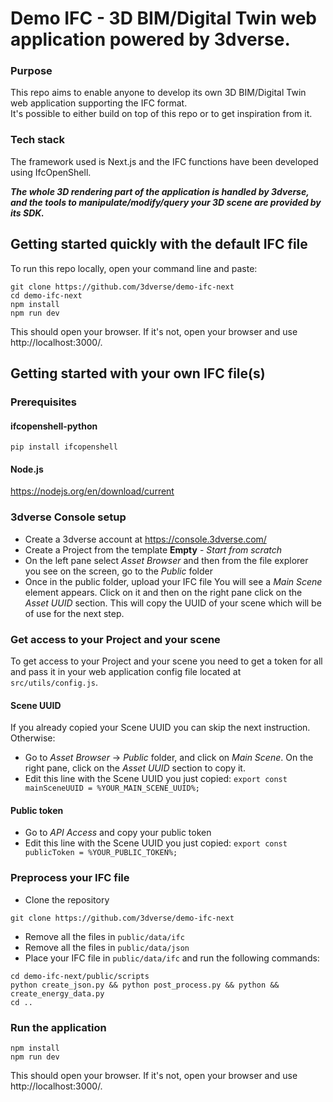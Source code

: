 # Demo IFC - 3D BIM/Digital Twin web application powered by 3dverse.

### Purpose
This repo aims to enable anyone to develop its own 3D BIM/Digital Twin web application supporting the IFC format.\
It's possible to either build on top of this repo or to get inspiration from it.
 
### Tech stack
The framework used is Next.js and the IFC functions have been developed using IfcOpenShell.

***The whole 3D rendering part of the application is handled by 3dverse, and the tools to manipulate/modify/query your 3D scene are provided by its SDK.***

## Getting started quickly with the default IFC file
To run this repo locally, open your command line and paste:
```
git clone https://github.com/3dverse/demo-ifc-next
cd demo-ifc-next
npm install
npm run dev
```
This should open your browser. If it's not, open your browser and use http://localhost:3000/.
## Getting started with your own IFC file(s)

### Prerequisites
#### ifcopenshell-python
```
pip install ifcopenshell
```
#### Node.js
https://nodejs.org/en/download/current

### 3dverse Console setup
- Create a 3dverse account at https://console.3dverse.com/
- Create a Project from the template **Empty** - *Start from scratch*
- On the left pane select *Asset Browser* and then from the file explorer you see on the screen, go to the *Public* folder
- Once in the public folder, upload your IFC file
You will see a *Main Scene* element appears. Click on it and then on the right pane click on the *Asset UUID* section. This will copy the UUID of your scene which will be of use for the next step. 

### Get access to your Project and your scene
To get access to your Project and your scene you need to get a token for all and pass it in your web application config file located at `src/utils/config.js`.
#### Scene UUID
If you already copied your Scene UUID you can skip the next instruction. Otherwise:
- Go to *Asset Browser* -> *Public* folder, and click on *Main Scene*. On the right pane, click on the *Asset UUID* section to copy it.
- Edit this line with the Scene UUID you just copied: `export const mainSceneUUID = %YOUR_MAIN_SCENE_UUID%;`

#### Public token
- Go to *API Access* and copy your public token
- Edit this line with the Scene UUID you just copied: `export const publicToken = %YOUR_PUBLIC_TOKEN%;`

### Preprocess your IFC file
- Clone the repository
```
git clone https://github.com/3dverse/demo-ifc-next
```
- Remove all the files in `public/data/ifc`
- Remove all the files in `public/data/json`
- Place your IFC file in `public/data/ifc` and run the following commands:
```
cd demo-ifc-next/public/scripts
python create_json.py && python post_process.py && python && create_energy_data.py
cd ..
```

 ### Run the application
```
npm install
npm run dev
```
This should open your browser. If it's not, open your browser and use http://localhost:3000/.
